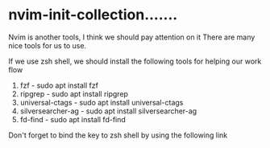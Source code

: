# nvim-init-collection....... 
 Nvim is another tools, I think we should pay attention on it
 There are many nice tools for us to use.

 If we use zsh shell, we should install the following tools for helping our work flow
 1. fzf  -  sudo apt install fzf 
 2. ripgrep - sudo apt install ripgrep
 3. universal-ctags - sudo apt install universal-ctags
 4. silversearcher-ag - sudo apt install silversearcher-ag
 5. fd-find - sudo apt install fd-find 

 Don't forget to bind the key to zsh shell by using the following link 

